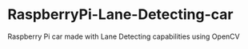 # RaspberryPi-Lane-Detecting-car
Raspberry Pi car made with Lane Detecting capabilities using OpenCV
